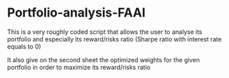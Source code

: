 # Portfolio-analysis-FAAI

This is a very roughly coded script that allows the user to analyse its portfolio and especially its reward/risks ratio (Sharpe ratio with interest rate equals to 0)

It also give on the second sheet the optimized weights for the given portfolio in order to maximize its reward/risks ratio

